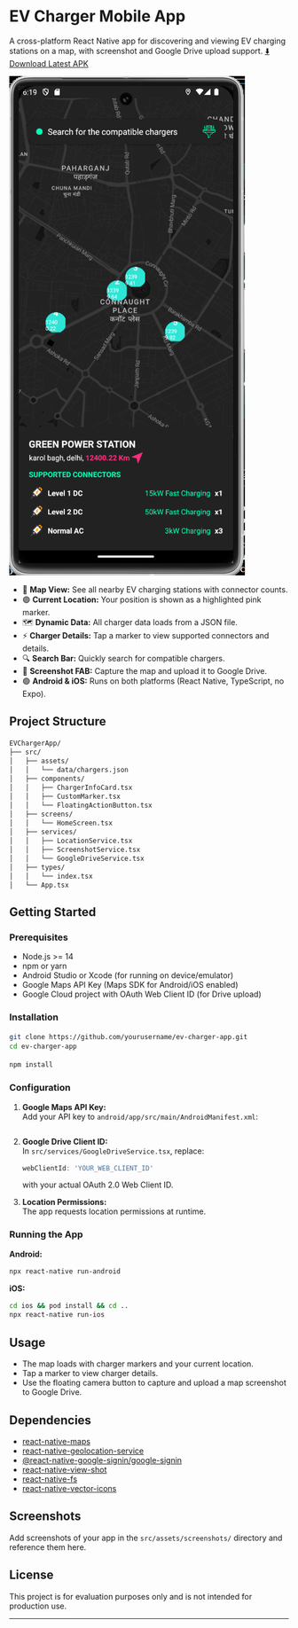 

# EV Charger Mobile App

A cross-platform React Native app for discovering and viewing EV charging stations on a map, with screenshot and Google Drive upload support.
[⬇️ Download Latest APK](./src/assets/app-release.apk)

![App Screenshot](./src/assets/image.png)

- 📍 **Map View:** See all nearby EV charging stations with connector counts.
- 🟣 **Current Location:** Your position is shown as a highlighted pink marker.
- 🗺️ **Dynamic Data:** All charger data loads from a JSON file.
- ⚡ **Charger Details:** Tap a marker to view supported connectors and details.
- 🔍 **Search Bar:** Quickly search for compatible chargers.
- 📸 **Screenshot FAB:** Capture the map and upload it to Google Drive.
- 🟢 **Android & iOS:** Runs on both platforms (React Native, TypeScript, no Expo).

## Project Structure

```
EVChargerApp/
├── src/
│   ├── assets/
│   │   └── data/chargers.json
│   ├── components/
│   │   ├── ChargerInfoCard.tsx
│   │   ├── CustomMarker.tsx
│   │   └── FloatingActionButton.tsx
│   ├── screens/
│   │   └── HomeScreen.tsx
│   ├── services/
│   │   ├── LocationService.tsx
│   │   ├── ScreenshotService.tsx
│   │   └── GoogleDriveService.tsx
│   ├── types/
│   │   └── index.tsx
│   └── App.tsx
```

## Getting Started

### Prerequisites

- Node.js >= 14
- npm or yarn
- Android Studio or Xcode (for running on device/emulator)
- Google Maps API Key (Maps SDK for Android/iOS enabled)
- Google Cloud project with OAuth Web Client ID (for Drive upload)

### Installation

```bash
git clone https://github.com/yourusername/ev-charger-app.git
cd ev-charger-app

npm install
```

### Configuration

1. **Google Maps API Key:**  
   Add your API key to `android/app/src/main/AndroidManifest.xml`:
   ```xml
   
   ```

2. **Google Drive Client ID:**  
   In `src/services/GoogleDriveService.tsx`, replace:
   ```ts
   webClientId: 'YOUR_WEB_CLIENT_ID'
   ```
   with your actual OAuth 2.0 Web Client ID.

3. **Location Permissions:**  
   The app requests location permissions at runtime.

### Running the App

**Android:**
```bash
npx react-native run-android
```

**iOS:**
```bash
cd ios && pod install && cd ..
npx react-native run-ios
```

## Usage

- The map loads with charger markers and your current location.
- Tap a marker to view charger details.
- Use the floating camera button to capture and upload a map screenshot to Google Drive.

## Dependencies

- [react-native-maps](https://github.com/react-native-maps/react-native-maps)
- [react-native-geolocation-service](https://github.com/Agontuk/react-native-geolocation-service)
- [@react-native-google-signin/google-signin](https://github.com/react-native-google-signin/google-signin)
- [react-native-view-shot](https://github.com/gre/react-native-view-shot)
- [react-native-fs](https://github.com/itinance/react-native-fs)
- [react-native-vector-icons](https://github.com/oblador/react-native-vector-icons)

## Screenshots

Add screenshots of your app in the `src/assets/screenshots/` directory and reference them here.

## License

This project is for evaluation purposes only and is not intended for production use.

---

